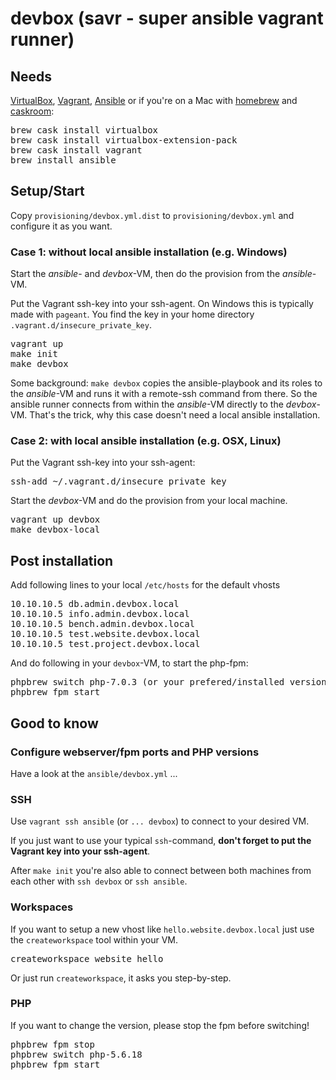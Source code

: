# devbox (savr - super ansible vagrant runner)

## Needs

[VirtualBox](https://www.virtualbox.org/wiki/Downloads),
[Vagrant](https://www.vagrantup.com/downloads.html),
[Ansible](http://docs.ansible.com/ansible/intro_installation.html)
or if you're on a Mac with
[homebrew](http://brew.sh) and
[caskroom](http://caskroom.io):

<pre>
brew cask install virtualbox
brew cask install virtualbox-extension-pack
brew cask install vagrant
brew install ansible
</pre>

## Setup/Start

Copy `provisioning/devbox.yml.dist` to `provisioning/devbox.yml` and configure it
as you want.

### Case 1: __without__ local ansible installation (e.g. Windows)

Start the _ansible_- and _devbox_-VM, then do the provision from the _ansible_-VM.

Put the Vagrant ssh-key into your ssh-agent. On Windows this is typically made
with `pageant`. You find the key in your home directory `.vagrant.d/insecure_private_key`.

<pre>
vagrant up
make init
make devbox
</pre>

Some background: `make devbox` copies the ansible-playbook and its roles to the
_ansible_-VM and runs it with a remote-ssh command from there. So the ansible
runner connects from within the _ansible_-VM directly to the _devbox_-VM. That's
the trick, why this case doesn't need a local ansible installation.

### Case 2: __with__ local ansible installation (e.g. OSX, Linux)

Put the Vagrant ssh-key into your ssh-agent:

<pre>
ssh-add ~/.vagrant.d/insecure_private_key
</pre>

Start the _devbox_-VM and do the provision from your local machine.

<pre>
vagrant up devbox
make devbox-local
</pre>

## Post installation

Add following lines to your local `/etc/hosts` for the default vhosts

<pre>
10.10.10.5 db.admin.devbox.local
10.10.10.5 info.admin.devbox.local
10.10.10.5 bench.admin.devbox.local
10.10.10.5 test.website.devbox.local
10.10.10.5 test.project.devbox.local
</pre>

And do following in your `devbox`-VM, to start the php-fpm:

<pre>
phpbrew switch php-7.0.3 (or your prefered/installed version)
phpbrew fpm start
</pre>

## Good to know

### Configure webserver/fpm ports and PHP versions

Have a look at the `ansible/devbox.yml` ...

### SSH

Use `vagrant ssh ansible` (or `... devbox`) to connect to your desired VM.

If you just want to use your typical `ssh`-command, __don't forget to put the
Vagrant key into your ssh-agent__.

After `make init` you're also able to connect between both machines from each
other with `ssh devbox` or `ssh ansible`.

### Workspaces

If you want to setup a new vhost like `hello.website.devbox.local` just use the
`createworkspace` tool within your VM.

<pre>
createworkspace website hello
</pre>

Or just run `createworkspace`, it asks you step-by-step.

### PHP

If you want to change the version, please stop the fpm before switching!

<pre>
phpbrew fpm stop
phpbrew switch php-5.6.18
phpbrew fpm start
</pre>

